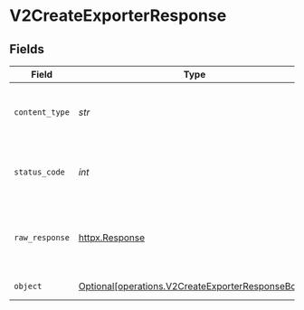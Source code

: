 # V2CreateExporterResponse


## Fields

| Field                                                                                                        | Type                                                                                                         | Required                                                                                                     | Description                                                                                                  |
| ------------------------------------------------------------------------------------------------------------ | ------------------------------------------------------------------------------------------------------------ | ------------------------------------------------------------------------------------------------------------ | ------------------------------------------------------------------------------------------------------------ |
| `content_type`                                                                                               | *str*                                                                                                        | :heavy_check_mark:                                                                                           | HTTP response content type for this operation                                                                |
| `status_code`                                                                                                | *int*                                                                                                        | :heavy_check_mark:                                                                                           | HTTP response status code for this operation                                                                 |
| `raw_response`                                                                                               | [httpx.Response](https://www.python-httpx.org/api/#response)                                                 | :heavy_check_mark:                                                                                           | Raw HTTP response; suitable for custom response parsing                                                      |
| `object`                                                                                                     | [Optional[operations.V2CreateExporterResponseBody]](../../models/operations/v2createexporterresponsebody.md) | :heavy_minus_sign:                                                                                           | Created exporter                                                                                             |